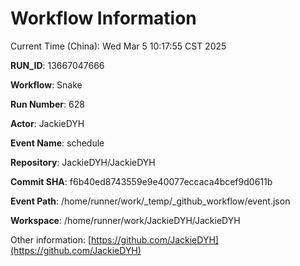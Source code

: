 # Workflow Information

Current Time (China): Wed Mar  5 10:17:55 CST 2025  

**RUN_ID**: 13667047666  

**Workflow**: Snake  

**Run Number**: 628  

**Actor**: JackieDYH  

**Event Name**: schedule  

**Repository**: JackieDYH/JackieDYH  

**Commit SHA**: f6b40ed8743559e9e40077eccaca4bcef9d0611b  

**Event Path**: /home/runner/work/_temp/_github_workflow/event.json  

**Workspace**: /home/runner/work/JackieDYH/JackieDYH  

Other information: [https://github.com/JackieDYH](https://github.com/JackieDYH)
